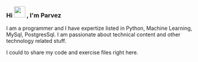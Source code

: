 ### Hi <img src="https://raw.githubusercontent.com/MartinHeinz/MartinHeinz/master/wave.gif" width="30px"> , I'm Parvez

I am a programmer and I have expertize listed in Python, Machine Learning, MySql, PostgresSql. I am passionate about technical content and other technology related stuff.

I could to share my code and exercise files right here.

<!--
**Parvez13/Parvez13** is a ✨ _special_ ✨ repository because its `README.md` (this file) appears on your GitHub profile.

Here are some ideas to get you started:

- 🔭 I’m currently working on ...
- 🌱 I’m currently learning ...
- 👯 I’m looking to collaborate on ...
- 🤔 I’m looking for help with ...
- 💬 Ask me about ...
- 📫 How to reach me: ...
- 😄 Pronouns: ...
- ⚡ Fun fact: ...
-->
